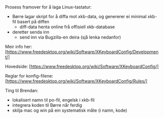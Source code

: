 Prosess framover for å laga Linux-tastatur:

* Børre lagar skript for å diffa mot xkb-data, og genererer ei minimal xkb-fil basert på diffen
    - diff-data henta online frå offisiell xkb-database
* deretter senda inn
    - send inn via Bugzilla-en deira (sjå lenka nedanfor)

Meir info her:
[https://www.freedesktop.org/wiki/Software/XKeyboardConfig/Development/]

Hovedside: [https://www.freedesktop.org/wiki/Software/XKeyboardConfig/]

Reglar for konfig-filene:
[https://www.freedesktop.org/wiki/Software/XKeyboardConfig/Rules/]

Ting til Brendan:
* lokalisert namn til po-fil, engelsk i xkb-fil
* integrera koden til Børre når ferdig
* skilja mac og win på ein systematisk måte (i namn, kode)
